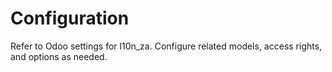 # Configuration

Refer to Odoo settings for l10n_za. Configure related models, access rights, and options as needed.
